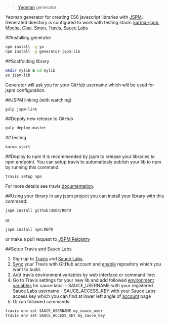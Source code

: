> [Yeoman](http://yeoman.io) generator

Yeoman generator for creating ES6 javascript libraries with [JSPM](http://jspm.io/).
Generated directory is configured to work with testing stack: [karma-jspm](https://github.com/Workiva/karma-jspm), [Mocha](http://mochajs.org/), [Chai](http://chaijs.com/), [Sinon](http://sinonjs.org/), [Travis](https://travis-ci.org/), [Sauce Labs](https://saucelabs.com/)

##Installing generator

```bash
npm install -g yo
npm install -g generator-jspm-lib
```

##Scaffolding library

```bash
mkdir mylib & cd mylib
yo jspm-lib
```

Generator will ask you for your GitHub username which will be used for jspm configuration.

##JSPM linking (with watching)

```bash
gulp jspm-link
```

##Depoly new release to GitHub

```bash
gulp deploy-master
```

##Testing

```bash
karma start
```

##Deploy to npm
It is recommended by jspm to release your libraries to npm endpoint.
You can setup travis to automaticaly publish your lib to npm by running this command:

```bash
travis setup npm
```

For more details see travis [documentation](http://docs.travis-ci.com/user/deployment/npm/).

##Using your library
In any jspm project you can install your library with this command:

```bash
jspm install github:USER/REPO
```

or

```bash
jspm install npm:REPO
```

or make a pull request to [JSPM Reigistry](https://github.com/jspm/registry)

##Setup Travis and Sauce Labs

1. Sign up to [Travis](https://travis-ci.org) and [Sauce Labs](https://saucelabs.com/opensauce).
2. [Sync](https://travis-ci.org/profile) your Travis with GitHub account and [enable](https://travis-ci.org/profile) repository which you want to build.
3. Add travis environment variables by web interface or command line:
  1. Go to Travis settings for your new lib and add followed [environment variables](http://blog.travis-ci.com/2014-08-22-environment-variables/) for sauce labs:
    - SAUCE_USERNAME with your registered Sauce Labs username
    - SAUCE_ACCESS_KEY with your Sauce Labs access key which you can find at lower left angle of [account](https://saucelabs.com/account) page
  2. Or run followed commands:
  ```bash
  travis env set SAUCE_USERNAME my_sauce_user
  travis env set SAUCE_ACCESS_KEY my_sauce_key
  ```
